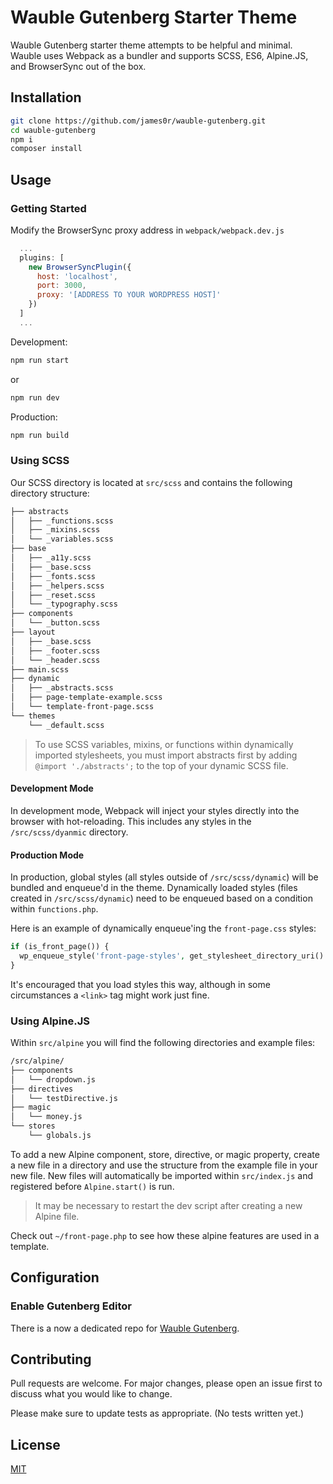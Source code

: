 # Wauble Gutenberg Starter Theme

Wauble Gutenberg starter theme attempts to be helpful and minimal. Wauble uses Webpack as a bundler and supports SCSS, ES6, Alpine.JS, and BrowserSync out of the box.

## Installation

```bash
git clone https://github.com/james0r/wauble-gutenberg.git
cd wauble-gutenberg
npm i
composer install
```

## Usage

### Getting Started

Modify the BrowserSync proxy address in `webpack/webpack.dev.js`

```javascript
  ...
  plugins: [
    new BrowserSyncPlugin({
      host: 'localhost',
      port: 3000,
      proxy: '[ADDRESS TO YOUR WORDPRESS HOST]'
    })
  ]
  ...
```

Development:
```bash
npm run start
```
or
```bash
npm run dev
```

Production:
```bash
npm run build
```

### Using SCSS

Our SCSS directory is located at `src/scss` and contains the following directory structure:

```bash
├── abstracts
│   ├── _functions.scss
│   ├── _mixins.scss
│   └── _variables.scss
├── base
│   ├── _a11y.scss
│   ├── _base.scss
│   ├── _fonts.scss
│   ├── _helpers.scss
│   ├── _reset.scss
│   └── _typography.scss
├── components
│   └── _button.scss
├── layout
│   ├── _base.scss
│   ├── _footer.scss
│   └── _header.scss
├── main.scss
├── dynamic
│   ├── _abstracts.scss
│   ├── page-template-example.scss
│   └── template-front-page.scss
└── themes
    └── _default.scss
```

> To use SCSS variables, mixins, or functions within dynamically imported stylesheets, you must import abstracts first by adding `@import './abstracts';` to the top of your dynamic SCSS file.

#### Development Mode

In development mode, Webpack will inject your styles directly into the browser with hot-reloading. This includes any styles in the `/src/scss/dyanmic` directory.

#### Production Mode

In production, global styles (all styles outside of `/src/scss/dynamic`) will be bundled and enqueue'd in the theme. Dynamically loaded styles (files created in `/src/scss/dynamic`) need to be enqueued based on a condition within `functions.php`. 

Here is an example of dynamically enqueue'ing the `front-page.css` styles:

```php
if (is_front_page()) {
  wp_enqueue_style('front-page-styles', get_stylesheet_directory_uri() . '/dist/front-page.css');
} 
```

It's encouraged that you load styles this way, although in some circumstances a `<link>` tag might work just fine.

### Using Alpine.JS

Within `src/alpine` you will find the following directories and example files:

```bash
/src/alpine/
├── components
│   └── dropdown.js
├── directives
│   └── testDirective.js
├── magic
│   └── money.js
└── stores
    └── globals.js
```

To add a new Alpine component, store, directive, or magic property, create a new file in a directory and use the structure from the example file in your new file. New files will automatically be imported within `src/index.js` and registered before `Alpine.start()` is run.

> It may be necessary to restart the dev script after creating a new Alpine file.

Check out `~/front-page.php` to see how these alpine features are used in a template.

## Configuration

### Enable Gutenberg Editor

There is a now a dedicated repo for [Wauble Gutenberg](https://github.com/james0r/wauble-gutenberg).

## Contributing
Pull requests are welcome. For major changes, please open an issue first to discuss what you would like to change.

Please make sure to update tests as appropriate. (No tests written yet.)

## License
[MIT](https://choosealicense.com/licenses/mit/)
